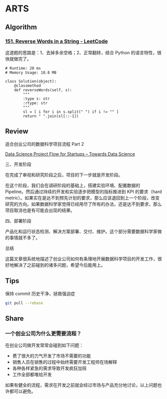 # ARTS

## Algorithm

### [151. Reverse Words in a String - LeetCode][1]

[1]: https://leetcode.com/problems/reverse-words-in-a-string/

这道题的思路是：1、去掉多余空格；2、正常翻转，结合 Python 的语言特性，很快就做完了。

```Python3
# Runtime: 20 ms
# Memory Usage: 10.8 MB

class Solution(object):
    @classmethod
    def reverseWords(self, s):
        """
        :type s: str
        :rtype: str
        """
        sl = [ i for i in s.split(" ") if i != "" ]
        return " ".join(sl[::-1])
```

## Review

适合创业公司的数据科学项目流程 Part 2

[Data Science Project Flow for Startups – Towards Data Science][2]

[2]: https://towardsdatascience.com/data-science-project-flow-for-startups-282a93d4508d

三、开发阶段

在完成了审视和研究阶段之后，项目的下一步就是开发阶段。

在这个阶段，我们会在调研阶段的基础上，搭建实验环境、配置数据的 Pipeline。然后通过持续的开发和实验逐步把模型的指标推进到 KPI 的要求（hard metric）。如果实在是达不到预先计划的要求，那么应该退回到上一个阶段，改变研究的方向。如果数据科学家觉得已经用尽了所有的办法，还是达不到要求，那么项目取消也是有可能会出现的结果。

四、部署阶段

产品化和运行状态检测、解决方案部署、交付、维护。这个部分需要数据科学家做的事情就不多了。

总结

这篇文章很系统地描述了创业公司如何有条理地开展数据科学项目的开发工作，很好地解决了之前碰到的诸多问题，希望今后能用上。

## Tips

保持 commit 历史干净，拯救强迫症

```sh
git pull --rebase
```

## Share

### 一个创业公司为什么更需要流程？

在创业公司做开发常常会碰到如下问题：

- 费了很大的力气开发了市场不需要的功能
- 销售人员在销售的过程中始终需要开发工程师在场解释
- 各种各样紧急的需求导致开发疯狂加班
- 工作全部都堆给开发

如果有健全的流程，需求在开发之前就会经过市场与产品充分地讨论，以上问题也许都可以避免。
